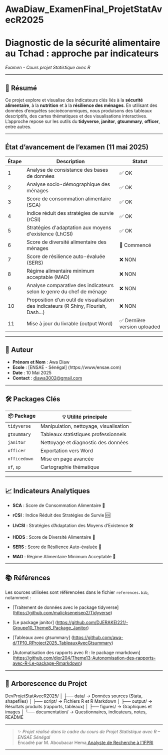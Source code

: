 # AwaDiaw_ExamenFinal_ProjetStatAvecR2025
# Diagnostic de la sécurité alimentaire au Tchad : approche par indicateurs 
*Examen - Cours projet Statistique avec R*

---

## 📝 Résumé

Ce projet explore et visualise des indicateurs clés liés à la **sécurité alimentaire**, à la **nutrition** et à la **résilience des ménages**. En utilisant des données d’enquêtes socioéconomiques, nous produisons des tableaux descriptifs, des cartes thématiques et des visualisations interactives. L’approche repose sur les outils du **tidyverse**, **janitor**, **gtsummary**, **officer**, entre autres.

---
## État d’avancement de l’examen (11 mai 2025)

| Étape | Description | Statut |
|-------|-------------|--------|
| 1 | Analyse de consistance des bases de données | ✅ OK |
| 2 | Analyse socio-démographique des ménages | ✅ OK |
| 3 | Score de consommation alimentaire (SCA) | ✅ OK |
| 4 | Indice réduit des stratégies de survie (rCSI) | ✅ OK |
| 5 | Stratégies d'adaptation aux moyens d'existence (LhCSI) | ✅ OK |
| 6 | Score de diversité alimentaire des ménages | 🔄 Commencé |
| 7 | Score de résilience auto-évaluée (SERS) | ❌ NON |
| 8 | Régime alimentaire minimum acceptable (MAD) | ❌ NON |
| 9 | Analyse comparative des indicateurs selon le genre du chef de ménage | ❌ NON |
| 10 | Proposition d’un outil de visualisation des indicateurs (R Shiny, Flourish, Dash...) | ❌ NON |
| 11 | Mise à jour du livrable (output Word) | ✅ Dernière version uploaded |


---
## 👤 Auteur

- **Prénom et Nom** : Awa Diaw  
- **Ecole** : [ENSAE - Sénégal] (https://www/ensae.com)
- **Date** : 10 Mai 2025  
- **Contact** : diawa3002@gmail.com

---

## 🛠️ Packages Clés

| 📦 Package       | 💡 Utilité principale                                |
|------------------|------------------------------------------------------|
| `tidyverse`      | Manipulation, nettoyage, visualisation               |
| `gtsummary`      | Tableaux statistiques professionnels                 |
| `janitor`        | Nettoyage et diagnostic des données                  |
| `officer`        | Exportation vers Word                                |
| `officedown`     | Mise en page avancée                                 |
| `sf`, `sp`     | Cartographie thématique                              |

---

## 📈 Indicateurs Analytiques

- **SCA** : Score de Consommation Alimentaire 🥗
  
- **rCSI** : Indice Réduit des Stratégies de Survie 🆘 
  
- **LhCSI** : Stratégies d’Adaptation des Moyens d’Existence 🛠️ 
    
- **HDDS** : Score de Diversité Alimentaire 🍛 
  
- **SERS** : Score de Résilience Auto-évaluée 💪 
  
- **MAD** : Régime Alimentaire Minimum Acceptable  👶 

---

## 📚 Références

Les sources utilisées sont référencées dans le fichier `references.bib`, notamment :

- [Traitement de données avec le package tidyverse] (https://github.com/malickseneisep2/Tidyverse)

- [Le package janitor] (https://github.com/DJERAKEI221/-Groupe10_Theme8_Package_Janitor)

- [Tableaux avec gtsummary] (https://github.com/awa-d/TP10_RProject2025_TableauxAvecGtsummary)

- [Automatisation des rapports avec R : le package rmarkdown] (https://github.com/dior204/Theme13-Autonomisation-des-rapports-avec-R-Le-package-Rmarkdown)


---

## 📁 Arborescence du Projet

DevProjetStatAvecR2025/
│
├── data/                  → Données sources (Stata, shapefiles)
│
├── script/                → Fichiers R et R Markdown
│
├── output/                → Résultats produits (rapports, tableaux)
│
├── figures/               → Graphiques et images
│
└── documentation/         → Questionnaires, indicateurs, notes, README

  

---

> ✨ *Projet réalisé dans le cadre du cours de Projet Statistique avec R – ENSAE Sénégal*  
> Encadré par M. Aboubacar Hema,[Analyste de Recherche à l'IFPRI](https://www.ifpri.org/profile/aboubacar-hema)

---


